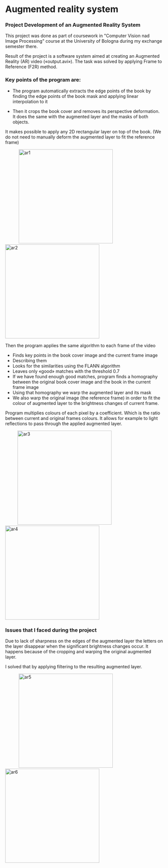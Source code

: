 # Augmented reality system

### Project **Development of an Augmented Reality System** 

This project was done as part of coursework in "Computer Vision nad Image Processing" course at the University of Bologna during my exchange semester there.

Result of the project is a software system aimed at creating an Augmented Reality (AR) video («output.avi»). The task was solved by applying Frame to Reference (F2R) method.

### Key points of the program are:

- The program automatically extracts the edge points of the book by finding the edge points of the book mask and applying linear interpolation to it

- Then it crops the book cover and removes its perspective deformation. It does the same with the augmented layer and the masks of both objects.

It makes possible to apply any 2D rectangular layer on top of the book. (We do not need to manually deform the augmented layer to fit the reference frame)

&nbsp; &nbsp; &nbsp; &nbsp; &nbsp; &nbsp;<img height="300" alt="ar1" src="https://github.com/diana-bsv/augmented-reality-system/assets/127965240/a3fed7e8-5de3-4fd2-bfec-9d50bc3e3dcf">
&nbsp; &nbsp; &nbsp;<img  height="300" alt="ar2" src="https://github.com/diana-bsv/augmented-reality-system/assets/127965240/64e0f924-82be-455d-8b87-1b4e5dce45aa">

Then the program applies the same algorithm to each frame of the video
- Finds key points in the book cover image and the current frame image
- Describing them
- Looks for the similarities using the FLANN algorithm
- Leaves only «good» matches with the threshold 0.7
- If we have found enough good matches, program finds a homography between the original book cover image and the book in the current frame image
- Using that homography we warp the augmented layer and its mask
- We also warp the original image (the reference frame) in order to fit the colour of augmented layer to the brightness changes of current frame.

Program multiplies colours of each pixel by a coefficient. Which is the ratio between current and original frames colours. It allows for example to light reflections to pass through the applied augmented layer.

&nbsp; &nbsp; &nbsp;&nbsp; &nbsp; &nbsp;<img width="300" alt="ar3" src="https://github.com/diana-bsv/augmented-reality-system/assets/127965240/412c743b-9d17-4608-b728-ca275a7517be">
&nbsp; &nbsp; &nbsp;&nbsp; &nbsp; &nbsp;<img width="300" alt="ar4" src="https://github.com/diana-bsv/augmented-reality-system/assets/127965240/56b1e6a1-e9b2-4d00-b988-e0eb26891582">

### Issues that I faced during the project
Due to lack of sharpness on the edges of the augmented layer the letters on the layer disappear when the significant brightness changes occur. It happens because of the cropping and warping the original augmented layer.

I solved that by applying filtering to the resulting augmented layer.

&nbsp; &nbsp; &nbsp; &nbsp; &nbsp; &nbsp;<img width="300" alt="ar5" src="https://github.com/diana-bsv/augmented-reality-system/assets/127965240/9849b848-67d0-4623-b0d0-12e01f92a9a5">
&nbsp; &nbsp; &nbsp; &nbsp; &nbsp; &nbsp;<img width="300"  alt="ar6" src="https://github.com/diana-bsv/augmented-reality-system/assets/127965240/b6be09e7-aa39-4346-a2c9-bca05466f67f">


